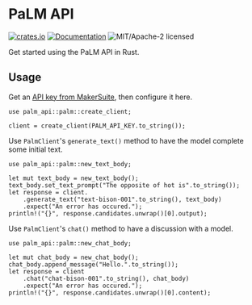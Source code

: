 # PaLM API

[![crates.io](https://img.shields.io/crates/v/palm_api.svg)](https://crates.io/crates/palm_api)
[![Documentation](https://docs.rs/palm_api/badge.svg)](https://docs.rs/palm_api)
![MIT/Apache-2 licensed](https://img.shields.io/crates/l/reqwest.svg)

Get started using the PaLM API in Rust.

## Usage

Get an [API key from MakerSuite](https://makersuite.google.com/app/apikey), then configure it here.
```rust,no_run
use palm_api::palm::create_client;

client = create_client(PALM_API_KEY.to_string());
```

Use `PalmClient`'s `generate_text()` method to have the model complete some initial text.
```rust,no_run
use palm_api::palm::new_text_body;

let mut text_body = new_text_body();
text_body.set_text_prompt("The opposite of hot is".to_string());
let response = client.
    .generate_text("text-bison-001".to_string(), text_body)
    .expect("An error has occured.");
println!("{}", response.candidates.unwrap()[0].output);
```

Use `PalmClient`'s `chat()` method to have a discussion with a model.
```rust,no_run
use palm_api::palm::new_chat_body;

let mut chat_body = new_chat_body();
chat_body.append_message("Hello.".to_string());
let response = client
    .chat("chat-bison-001".to_string(), chat_body)
    .expect("An error has occured.");
println!("{}", response.candidates.unwrap()[0].content);
```

